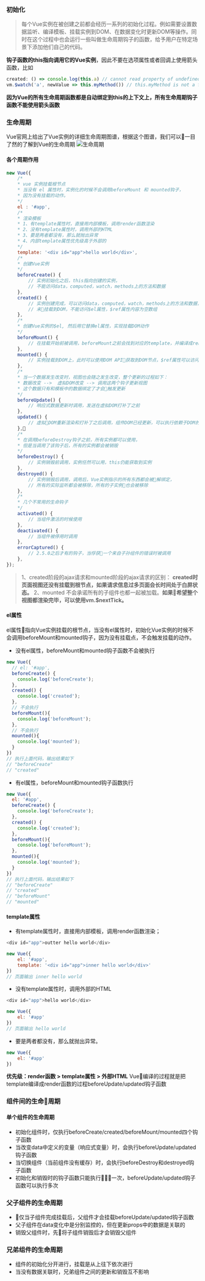 ### 初始化
> 每个Vue实例在被创建之前都会经历一系列的初始化过程。例如需要设置数据监听、编译模板、挂载实例到DOM、在数据变化时更新DOM等操作。同时在这个过程中也会运行一些叫做生命周期钩子的函数，给予用户在特定场景下添加他们自己的代码。

**钩子函数的this指向调用它的Vue实例**，因此不要在选项属性或者回调上使用箭头函数，比如 

```js
created: () => console.log(this.a) // cannot read property of undefined
vm.$watch('a', newValue => this.myMethod()) // this.myMethod is not a function
``` 
**因为Vue的所有生命周期函数都是自动绑定到this的上下文上，所有生命周期钩子函数不能使用箭头函数**

### 生命周期
Vue官网上给出了Vue实例的详细生命周期图谱，根据这个图谱，我们可以一目了然的了解到Vue的生命周期
![生命周期](../image/lifecycle.png)

#### 各个周期作用
```js
new Vue({
    /*
    * vue 实例挂载根节点
    * 当没有 el 属性时，实例化的时候不会调用beforeMount 和 mounted钩子，
    * 因为没有挂载的动作。
    */
    el : '#app',
    /*
    * 渲染模板
    * 1、有template属性时，直接用内部模板，调用render函数渲染
    * 2、没有template属性时，调用外部的HTML
    * 3、要是两者都没有，那么就抛出异常
    * 4、内部template属性优先级高于外部的
    */
    template: '<div id="app">hello world</div>',
    /*
    * 创建Vue实例
    */
    beforeCreate() {
        // 实例初始化之后，this指向创建的实例，
        // 不能访问data，computed，watch，methods上的方法和数据
    },
    created() {
        // 实例创建完成，可以访问data，computed，watch，methods上的方法和数据，
        // 未挂载到DOM，不能访问$el属性，$ref属性内容为空数组
    },
    /*
    * 创建Vue实例的$el, 然后用它替换el属性，实现挂载DOM动作
    */
    beforeMount() {
        // 在挂载开始前被调用，beforeMount之前会找到对应的template，并编译成render函数
    },
    mounted() {
        // 实例挂载到DOM上，此时可以使用DOM API获取到DOM节点，$ref属性可以访问
    },
    /*
    * 当一个数据发生改变时，视图也会随之发生改变，整个更新的过程如下：
    * 数据改变 -->  虚拟DOM改变 --> 调用这两个钩子更新视图
    * 这个数据只有和模板中的数据绑定了才会触发更新
    */
    beforeUpdate() {
        // 响应式数据更新时调用，发送在虚拟DOM打补丁之前
    },
    updated() {
        // 虚拟DOM重新渲染和打补丁之后调用，组件DOM已经更新，可以执行依赖于DOM的操作
    },
    /*
    * 在调用beforeDestroy钩子之前，所有实例都可以使用，
    * 但是当调用了该钩子后，所有的实例都会被销毁
    */
    beforeDestroy() {
        // 实例销毁前调用，实例任然可以用，this仍能获取到实例
    },
    destroyed() {
        // 实例销毁后调用，调用后，Vue实例指示的所有东西都会被解绑定，
        // 所有的实际监听都会被移除，所有的子实例也会被移除
    },
    /*
    * 几个不常用的生命钩子
    */
    activated() {
        // 当组件激活的时候使用
    },
    deactivated() {
        // 当组件被停用时调用
    },
    errorCaptured() {
        // 2.5.0之后才有的钩子，当俘获一个来自子孙组件的错误时被调用
    },
});
```
> 1、created阶段的ajax请求和mounted阶段的ajax请求的区别： **created时页面视图还没有挂载到根节点，如果请求信息过多页面会长时间处于白屏状态。**
> 2、mounted 不会承诺所有的子组件也都一起被加载。**如果希望整个视图都渲染完毕，可以使用vm.$nextTick。**

#### el属性
el属性指向Vue实例挂载的根节点，当没有el属性时，初始化Vue实例的时候不会调用beforeMount和mounted钩子，因为没有挂载点，不会触发挂载的动作。

- 没有el属性，beforeMount和mounted钩子函数不会被执行

```js
new Vue({
  // el: '#app',
  beforeCreate() {
    console.log('beforeCreate');
  },
  created() {
    console.log('created');
  },
  // 不会执行
  beforeMount(){
    console.log('beforeMount');
  },
  // 不会执行
  mounted(){
    console.log('mounted');
  }
})
// 执行上面代码，输出结果如下
// "beforeCreate"
// "created"
```

- 有el属性，beforeMount和mounted钩子函数执行

```js
new Vue({
  el: '#app',
  beforeCreate() {
    console.log('beforeCreate');
  },
  created() {
    console.log('created');
  },
  beforeMount(){
    console.log('beforeMount');
  },
  mounted(){
    console.log('mounted');
  }
})
// 执行上面代码，输出结果如下
// "beforeCreate"
// "created"
// "beforeMount"
// "mounted"
```

#### template属性
- 有template属性时，直接用内部模板，调用render函数渲染；
```js
<div id="app">outter hello world</div>

new Vue({
    el: '#app',
    template: '<div id="app">inner hello world</div>'
})
// 页面输出 inner hello world
```

- 没有template属性时，调用外部的HTML
```js
<div id="app">hello world</div>

new Vue({
    el: '#app'
})
// 页面输出 hello world
```

- 要是两者都没有，那么就抛出异常。
```js
new Vue({
    el: '#app'
})
```
**优先级：render函数 > template属性 > 外部HTML**
Vue编译的过程就是把template编译成render函数的过程beforeUpdate/updated钩子函数

### 组件间的生命周期
#### 单个组件的生命周期
- 初始化组件时，仅执行beforeCreate/created/beforeMount/mounted四个钩子函数
- 当改变data中定义的变量（响应式变量）时，会执行beforeUpdate/updated钩子函数
- 当切换组件（当前组件没有缓存）时，会执行beforeDestroy和destroyed钩子函数
- 初始化和销毁时的钩子函数只能执行一次，beforeUpdate/updated钩子函数可以执行多次

### 父子组件的生命周期
- 仅当子组件完成挂载后，父组件才会挂载beforeUpdate/updated钩子函数
- 父子组件在data变化中是分别监控的，但在更新props中的数据是关联的
- 销毁父组件时，先将子组件销毁后才会销毁父组件

### 兄弟组件的生命周期
- 组件的初始化分开进行，挂载是从上往下依次进行
- 当没有数据关联时，兄弟组件之间的更新和销毁互不影响
